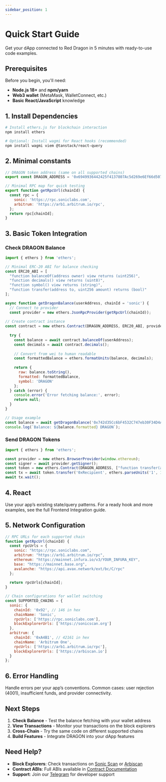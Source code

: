 ```yaml
---
sidebar_position: 1
---
```


# Quick Start Guide

Get your dApp connected to Red Dragon in 5 minutes with ready-to-use code examples.

## Prerequisites

Before you begin, you'll need:
- **Node.js 18+** and **npm/yarn**
- **Web3 wallet** (MetaMask, WalletConnect, etc.)
- **Basic React/JavaScript** knowledge

## 1. Install Dependencies

```bash
# Install ethers.js for blockchain interaction
npm install ethers

# Optional: Install wagmi for React hooks (recommended)
npm install wagmi viem @tanstack/react-query
```

## 2. Minimal constants

```javascript
// DRAGON token address (same on all supported chains)
export const DRAGON_ADDRESS = '0x6949936442425f4137807Ac5d269e6Ef66d50777';

// Minimal RPC map for quick testing
export function getRpcUrl(chainId) {
  const rpc = {
    sonic: 'https://rpc.soniclabs.com',
    arbitrum: 'https://arb1.arbitrum.io/rpc',
  };
  return rpc[chainId];
}
```

## 3. Basic Token Integration

### Check DRAGON Balance

```javascript
import { ethers } from 'ethers';

// Minimal ERC-20 ABI for balance checking
const ERC20_ABI = [
  "function balanceOf(address owner) view returns (uint256)",
  "function decimals() view returns (uint8)",
  "function symbol() view returns (string)",
  "function transfer(address to, uint256 amount) returns (bool)"
];

async function getDragonBalance(userAddress, chainId = 'sonic') {
  // Connect to provider
  const provider = new ethers.JsonRpcProvider(getRpcUrl(chainId));
  
// Create contract instance
const contract = new ethers.Contract(DRAGON_ADDRESS, ERC20_ABI, provider);
  
  try {
    const balance = await contract.balanceOf(userAddress);
    const decimals = await contract.decimals();
    
    // Convert from wei to human readable
    const formattedBalance = ethers.formatUnits(balance, decimals);
    
    return {
      raw: balance.toString(),
      formatted: formattedBalance,
      symbol: 'DRAGON'
    };
  } catch (error) {
    console.error('Error fetching balance:', error);
    return null;
  }
}

// Usage example
const balance = await getDragonBalance('0x742d35Cc6bF4532C747eb30F34D4AdBDce3b3123', 'sonic');
console.log(`Balance: ${balance.formatted} DRAGON`);
```

### Send DRAGON Tokens
```javascript
import { ethers } from 'ethers';

const provider = new ethers.BrowserProvider(window.ethereum);
const signer = await provider.getSigner();
const token = new ethers.Contract(DRAGON_ADDRESS, ["function transfer(address to, uint256 amount) returns (bool)"], signer);
const tx = await token.transfer('0xRecipient', ethers.parseUnits('1', 18));
await tx.wait();
```

## 4. React
Use your app’s existing state/query patterns. For a ready hook and more examples, see the full Frontend Integration guide.

## 5. Network Configuration

```javascript
// RPC URLs for each supported chain
function getRpcUrl(chainId) {
  const rpcUrls = {
    sonic: "https://rpc.soniclabs.com",
    arbitrum: "https://arb1.arbitrum.io/rpc", 
    ethereum: "https://mainnet.infura.io/v3/YOUR_INFURA_KEY",
    base: "https://mainnet.base.org",
    avalanche: "https://api.avax.network/ext/bc/C/rpc"
  };
  
  return rpcUrls[chainId];
}

// Chain configurations for wallet switching
const SUPPORTED_CHAINS = {
  sonic: {
    chainId: '0x92', // 146 in hex
    chainName: 'Sonic',
    rpcUrls: ['https://rpc.soniclabs.com'],
    blockExplorerUrls: ['https://sonicscan.org']
  },
  arbitrum: {
    chainId: '0xA4B1', // 42161 in hex  
    chainName: 'Arbitrum One',
    rpcUrls: ['https://arb1.arbitrum.io/rpc'],
    blockExplorerUrls: ['https://arbiscan.io']
  }
};
```

## 6. Error Handling
Handle errors per your app’s conventions. Common cases: user rejection (4001), insufficient funds, and provider connectivity.

## Next Steps

1. **Check Balance** - Test the balance fetching with your wallet address
2. **View Transactions** - Monitor your transactions on the block explorers
3. **Cross-Chain** - Try the same code on different supported chains
4. **Build Features** - Integrate DRAGON into your dApp features

## Need Help?

- **Block Explorers**: Check transactions on [Sonic Scan](https://sonicscan.org) or [Arbiscan](https://arbiscan.io)
- **Contract ABIs**: Full ABIs available in [Contract Documentation](/docs/contracts/overview)
- **Support**: Join our [Telegram](https://t.me/RedDragon) for developer support